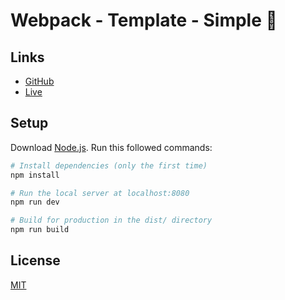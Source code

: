 # Webpack - Template - Simple 🍃

## Links    
- [GitHub](https://github.com/ayman-benammour/)
- [Live]()

## Setup
Download [Node.js](https://nodejs.org/en/download/).
Run this followed commands:

``` bash
# Install dependencies (only the first time)
npm install

# Run the local server at localhost:8080
npm run dev

# Build for production in the dist/ directory
npm run build
```

## License
[MIT](https://choosealicense.com/licenses/mit/)

